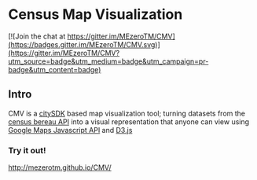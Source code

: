 # Census Map Visualization
[![Join the chat at https://gitter.im/MEzeroTM/CMV](https://badges.gitter.im/MEzeroTM/CMV.svg)](https://gitter.im/MEzeroTM/CMV?utm_source=badge&utm_medium=badge&utm_campaign=pr-badge&utm_content=badge)
## Intro

CMV is a [citySDK](http://uscensusbureau.github.io/citysdk) based map visualization tool; turning datasets from the [census bereau API](http://census.gov/data/developers/data-sets.html) into a visual representation that anyone can view using [Google Maps Javascript API](https://developers.google.com/maps/documentation/javascript/) and [D3.js](https://github.com/mbostock/d3)

### Try it out!
http://mezerotm.github.io/CMV/
